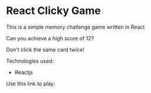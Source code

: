 # React Clicky Game
This is a simple memory challenge game written in React

Can you achieve a high score of 12?

Don't click the same card twice!

Technologies used:
* Reactjs

Use this link to play: 
